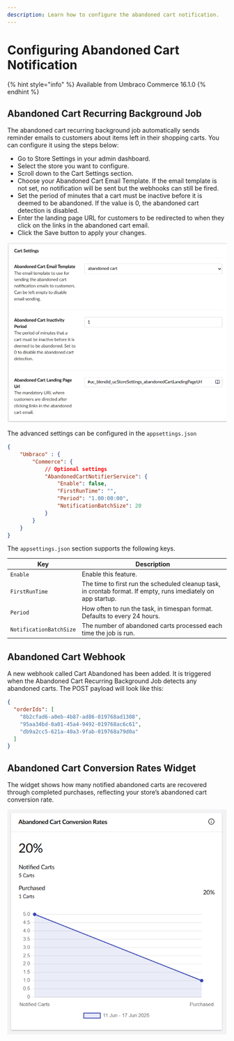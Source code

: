 ```yaml
---
description: Learn how to configure the abandoned cart notification.
---
```


# Configuring Abandoned Cart Notification

{% hint style="info" %}
Available from Umbraco Commerce 16.1.0
{% endhint %}

## Abandoned Cart Recurring Background Job

The abandoned cart recurring background job automatically sends reminder emails to customers about items left in their shopping carts. You can configure it using the steps below:
- Go to Store Settings in your admin dashboard.
- Select the store you want to configure.
- Scroll down to the Cart Settings section.
- Choose your Abandoned Cart Email Template. If the email template is not set, no notification will be sent but the webhooks can still be fired.
- Set the period of minutes that a cart must be inactive before it is deemed to be abandoned. If the value is 0, the abandoned cart detection is disabled.
- Enter the landing page URL for customers to be redirected to when they click on the links in the abandoned cart email.
- Click the Save button to apply your changes.

![store notification settings](images/configuring-abandoned-cart-notification/store-notification-settings.png)


The advanced settings can be configured in the `appsettings.json`

```json
{
    "Umbraco" : {
        "Commerce": {
            // Optional settings
            "AbandonedCartNotifierService": {
                "Enable": false,
                "FirstRunTime": "",
                "Period": "1.00:00:00",
                "NotificationBatchSize": 20
            }
        }
    }
}
```

The `appsettings.json` section supports the following keys.

| Key | Description |
| -- | -- |
| `Enable` | Enable this feature.
| `FirstRunTime` | The time to first run the scheduled cleanup task, in crontab format. If empty, runs imediately on app startup. |
| `Period` | How often to run the task, in timespan format. Defaults to every 24 hours. |
| `NotificationBatchSize` | The number of abandoned carts processed each time the job is run. |

## Abandoned Cart Webhook
A new webhook called Cart Abandoned has been added. It is triggered when the Abandoned Cart Recurring Background Job detects any abandoned carts. The POST payload will look like this:
```json
{
  "orderIds": [
    "8b2cfad6-a0eb-4b87-ad86-019768ad1308",
    "95aa34bd-8a01-45a4-9492-019768ac6c61",
    "db9a2cc5-621a-40a3-9fab-019768a79d0a"
  ]
}
```

## Abandoned Cart Conversion Rates Widget

The widget shows how many notified abandoned carts are recovered through completed purchases, reflecting your store’s abandoned cart conversion rate.

![Abandoned cart conversion rates widget](images/configuring-abandoned-cart-notification/abandoned-cart-conversion-rates-widget.png)
